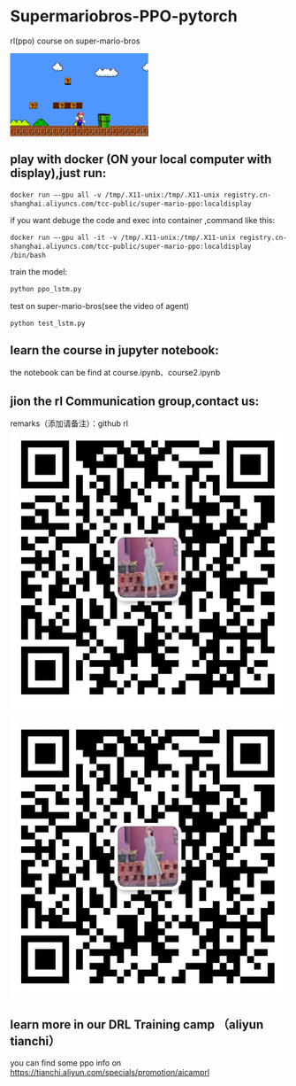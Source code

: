 # Supermariobros-PPO-pytorch
rl(ppo) course on super-mario-bros

<img src="/doc/timg.jpeg" width = "250" height = "150" alt="" align=center />

## play with docker (ON your local computer with display),just run:
```
docker run —-gpu all -v /tmp/.X11-unix:/tmp/.X11-unix registry.cn-shanghai.aliyuncs.com/tcc-public/super-mario-ppo:localdisplay 
```

if you want debuge the code and exec into container ,command like this:
```
docker run —-gpu all -it -v /tmp/.X11-unix:/tmp/.X11-unix registry.cn-shanghai.aliyuncs.com/tcc-public/super-mario-ppo:localdisplay  /bin/bash
```

train the model:
```Python
python ppo_lstm.py
```

test on super-mario-bros(see the video of agent)
```
python test_lstm.py
```


## learn the course in jupyter notebook:
the notebook can be find at course.ipynb、course2.ipynb

## jion the rl Communication group,contact us:
remarks（添加请备注）：github rl
![avatar](/doc/20201201160554.jpg)

![avatar](/doc/20201201160554.jpg)

## learn more in our DRL Training camp （aliyun tianchi）
you can find some ppo info on https://tianchi.aliyun.com/specials/promotion/aicamprl
